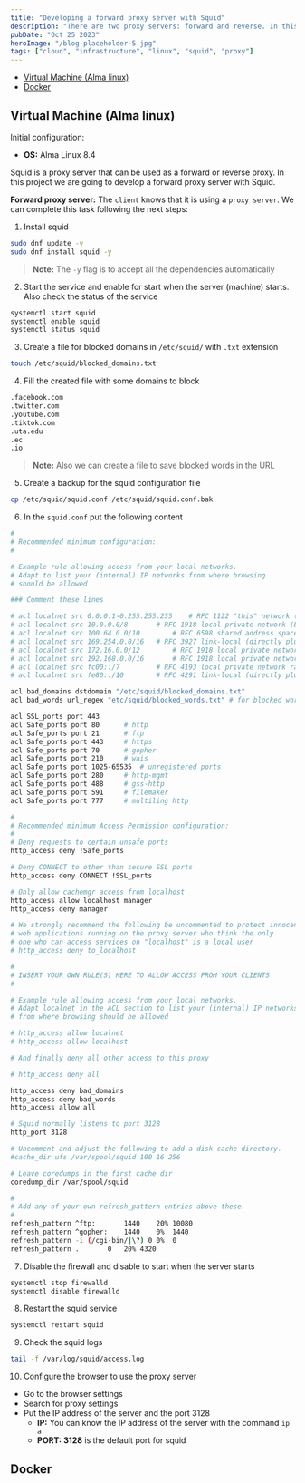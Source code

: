 ```yaml
---
title: "Developing a forward proxy server with Squid"
description: "There are two proxy servers: forward and reverse. In this project we are going to develop a forward proxy server with Squid."
pubDate: "Oct 25 2023"
heroImage: "/blog-placeholder-5.jpg"
tags: ["cloud", "infrastructure", "linux", "squid", "proxy"]
---
```

- [Virtual Machine (Alma linux)](#virtual-machine-alma-linux)
- [Docker](#docker)

## Virtual Machine (Alma linux)

Initial configuration:
- **OS:** Alma Linux 8.4

Squid is a proxy server that can be used as a forward or reverse proxy. In this project we are going to develop a forward proxy server with Squid.

**Forward proxy server:** The `client` knows that it is using a `proxy server`. We can complete this task following the next steps:

1. Install squid

```bash
sudo dnf update -y
sudo dnf install squid -y
```

> **Note:** The `-y` flag is to accept all the dependencies automatically

2. Start the service and enable for start when the server (machine) starts. Also check the status of the service

```bash
systemctl start squid
systemctl enable squid
systemctl status squid
```

3. Create a file for blocked domains in `/etc/squid/` with `.txt` extension

```bash
touch /etc/squid/blocked_domains.txt
```

4. Fill the created file with some domains to block

```txt
.facebook.com
.twitter.com
.youtube.com
.tiktok.com
.uta.edu
.ec
.io
```

> **Note:** Also we can create a file to save blocked words in the URL 

5. Create a backup for the squid configuration file

```bash
cp /etc/squid/squid.conf /etc/squid/squid.conf.bak
```

6. In the `squid.conf` put the following content

```bash
#
# Recommended minimum configuration:
#

# Example rule allowing access from your local networks.
# Adapt to list your (internal) IP networks from where browsing
# should be allowed

### Comment these lines

# acl localnet src 0.0.0.1-0.255.255.255	# RFC 1122 "this" network (LAN)
# acl localnet src 10.0.0.0/8		# RFC 1918 local private network (LAN)
# acl localnet src 100.64.0.0/10		# RFC 6598 shared address space (CGN)
# acl localnet src 169.254.0.0/16 	# RFC 3927 link-local (directly plugged) machines
# acl localnet src 172.16.0.0/12		# RFC 1918 local private network (LAN)
# acl localnet src 192.168.0.0/16		# RFC 1918 local private network (LAN)
# acl localnet src fc00::/7       	# RFC 4193 local private network range
# acl localnet src fe80::/10      	# RFC 4291 link-local (directly plugged) machines

acl bad_domains dstdomain "/etc/squid/blocked_domains.txt"
acl bad_words url_regex "etc/squid/blocked_words.txt" # for blocked words

acl SSL_ports port 443
acl Safe_ports port 80		# http
acl Safe_ports port 21		# ftp
acl Safe_ports port 443		# https
acl Safe_ports port 70		# gopher
acl Safe_ports port 210		# wais
acl Safe_ports port 1025-65535	# unregistered ports
acl Safe_ports port 280		# http-mgmt
acl Safe_ports port 488		# gss-http
acl Safe_ports port 591		# filemaker
acl Safe_ports port 777		# multiling http

#
# Recommended minimum Access Permission configuration:
#
# Deny requests to certain unsafe ports
http_access deny !Safe_ports

# Deny CONNECT to other than secure SSL ports
http_access deny CONNECT !SSL_ports

# Only allow cachemgr access from localhost
http_access allow localhost manager
http_access deny manager

# We strongly recommend the following be uncommented to protect innocent
# web applications running on the proxy server who think the only
# one who can access services on "localhost" is a local user
# http_access deny to_localhost

#
# INSERT YOUR OWN RULE(S) HERE TO ALLOW ACCESS FROM YOUR CLIENTS
#

# Example rule allowing access from your local networks.
# Adapt localnet in the ACL section to list your (internal) IP networks
# from where browsing should be allowed

# http_access allow localnet
# http_access allow localhost

# And finally deny all other access to this proxy

# http_access deny all

http_access deny bad_domains
http_access deny bad_words
http_access allow all

# Squid normally listens to port 3128
http_port 3128

# Uncomment and adjust the following to add a disk cache directory.
#cache_dir ufs /var/spool/squid 100 16 256

# Leave coredumps in the first cache dir
coredump_dir /var/spool/squid

#
# Add any of your own refresh_pattern entries above these.
#
refresh_pattern ^ftp:		1440	20%	10080
refresh_pattern ^gopher:	1440	0%	1440
refresh_pattern -i (/cgi-bin/|\?) 0	0%	0
refresh_pattern .		0	20%	4320
```

7. Disable the firewall and disable to start when the server starts

```bash
systemctl stop firewalld
systemctl disable firewalld
```

8. Restart the squid service

```bash
systemctl restart squid
```

9.  Check the squid logs

```bash
tail -f /var/log/squid/access.log
```

10. Configure the browser to use the proxy server

  - Go to the browser settings
  - Search for proxy settings
  - Put the IP address of the server and the port 3128
    - **IP:** You can know the IP address of the server with the command `ip a`
    - **PORT:** **3128** is the default port for squid

## Docker